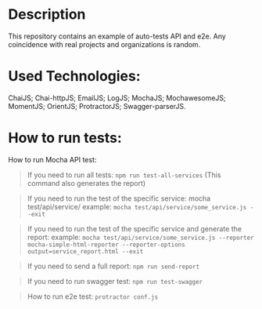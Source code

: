 # Description
This repository contains an example of auto-tests API and e2e. Any coincidence with real projects and organizations is random.

# Used Technologies:
ChaiJS; Chai-httpJS; EmailJS; LogJS; MochaJS; MochawesomeJS; MomentJS; OrientJS; ProtractorJS; Swagger-parserJS.

# How to run tests:
How to run Mocha API test:

> If you need to run all tests:
`npm run test-all-services`
(This command also generates the report)

> If you need to run the test of the specific service:
mocha test/api/service/<here name of the service>
example:
`mocha test/api/service/some_service.js --exit`

> If you need to run the test of the specific service and generate the report:
example:
`mocha test/api/service/some_service.js --reporter mocha-simple-html-reporter --reporter-options output=service_report.html --exit`

> If you need to send a full report:
`npm run send-report`

> If you need to run swagger test:
`npm run test-swagger`

> How to run e2e test:
`protractor conf.js`
